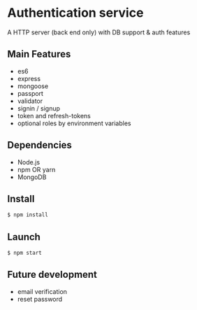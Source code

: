 # Authentication service

A HTTP server (back end only) with DB support & auth features 

## Main Features
- es6
- express
- mongoose
- passport
- validator
- signin / signup
- token and refresh-tokens
- optional roles by environment variables

## Dependencies
- Node.js
- npm OR yarn
- MongoDB

## Install
```sh
$ npm install
```

## Launch
```sh
$ npm start
```


## Future development
- email verification
- reset password
